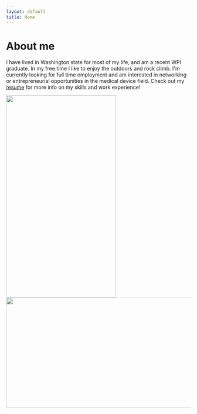 ```yaml
---
layout: default
title: Home
---
```


# **About me**
  I have lived in Washington state for most of my life, and am a recent WPI graduate.
  In my free time I like to enjoy the outdoors and rock climb. I'm currently looking for full time employment and am interested in networking or entrepreneurial opportunities in the medical device field.
  Check out my [resume](https://github.com/somariamul/Sophia-Mularoni/files/6423233/SophiaMularoni.Resume.pdf)
  for more info on my 
  skills and work experience!
  
  <img src="https://user-images.githubusercontent.com/23114058/116797495-48f84f00-aab4-11eb-911e-455bf3f06d7e.jpg" width="300" height="550" alt="">
  <img src="https://user-images.githubusercontent.com/23114058/116797497-4f86c680-aab4-11eb-9e38-178dc72855ea.jpeg" width="550" height="300" alt="">

